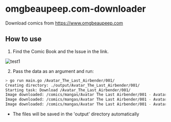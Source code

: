 # omgbeaupeep.com-downloader
Download comics from https://www.omgbeaupeep.com

## How to use
1. Find the Comic Book and the Issue in the link.

![test1](https://github.com/user-attachments/assets/bffb32ea-083f-4383-9fbb-ed147c3097fc)

2. Pass the data as an argument and run:
``` bash
> go run main.go /Avatar_The_Last_Airbender/001/
Creating directory: ./output/Avatar_The_Last_Airbender/001/
Starting task: Download /Avatar_The_Last_Airbender/001/
Image downloaded: /comics/mangas/Avatar The Last Airbender/001 - Avatar The Last Airbender - The Promise Part 1 (2012)/read-avatar-the-last-airbender-comics-online-free-001.jpg
Image downloaded: /comics/mangas/Avatar The Last Airbender/001 - Avatar The Last Airbender - The Promise Part 1 (2012)/read-avatar-the-last-airbender-comics-online-free-002.jpg
Image downloaded: /comics/mangas/Avatar The Last Airbender/001 - Avatar The Last Airbender - The Promise Part 1 (2012)/read-avatar-the-last-airbender-comics-online-free-003.jpg

``` 

- The files will be saved in the 'output' directory automatically

